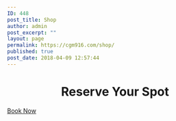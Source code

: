 ```yaml
---
ID: 448
post_title: Shop
author: admin
post_excerpt: ""
layout: page
permalink: https://cgm916.com/shop/
published: true
post_date: 2018-04-09 12:57:44
---
```

<h1 style="text-align: center;">Reserve Your Spot</h1>
 <a href="http://satrix.ddns.net/studio/booking-page/" target="_self">
 Book Now </a>

<!-- eed17f38541d871e5025bf7ec1e64ed8 -->